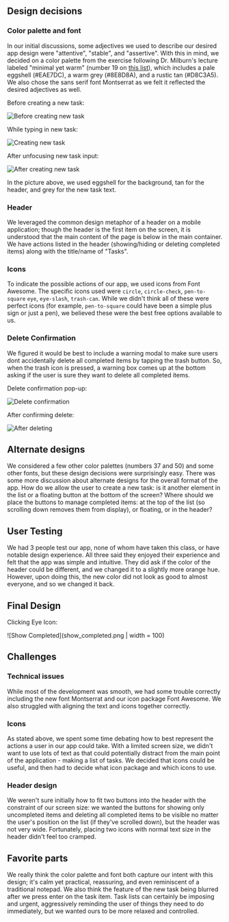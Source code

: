 ## Design decisions

### Color palette and font

In our initial discussions, some adjectives we used to describe our desired app design were "attentive", "stable", and "assertive". With this in mind, we decided on a color palette from the exercise following Dr. Milburn's lecture labeled "minimal yet warm" (number 19 on [this list](http://visme.co/blog/website-color-schemes)), which includes a pale eggshell (\#EAE7DC), a warm grey (\#8E8D8A), and a rustic tan (\#D8C3A5). We also chose the sans serif font Montserrat as we felt it reflected the desired adjectives as well.

Before creating a new task:

![Before creating new task](before-create-new-task.png)

While typing in new task:

![Creating new task](create-new-task.png)

After unfocusing new task input:

![After creating new task](post-create-new-task.png)

In the picture above, we used eggshell for the background, tan for the header, and grey for the new task text.

### Header

We leveraged the common design metaphor of a header on a mobile application; though the header is the first item on the screen, it is understood that the main content of the page is below in the main container. We have actions listed in the header (showing/hiding or deleting completed items) along with the title/name of "Tasks".

### Icons

To indicate the possible actions of our app, we used icons from Font Awesome. The specific icons used were `circle`, `circle-check`, `pen-to-square` `eye`, `eye-slash`, `trash-can`. While we didn't think all of these were perfect icons (for example, `pen-to-square` could have been a simple plus sign or just a pen), we believed these were the best free options available to us.

### Delete Confirmation

We figured it would be best to include a warning modal to make sure users dont accidentally delete all completed items by tapping the trash button. So, when the trash icon is pressed, a warning box comes up at the bottom asking if the user is sure they want to delete all completed items.

Delete confirmation pop-up:

![Delete confirmation](delete-confirmation.png)

After confirming delete:

![After deleting](post-delete.png)

## Alternate designs

We considered a few other color palettes (numbers 37 and 50) and some other fonts, but these design decisions were surprisingly easy. There was some more discussion about alternate designs for the overall format of the app. How do we allow the user to create a new task: is it another element in the list or a floating button at the bottom of the screen? Where should we place the buttons to manage completed items: at the top of the list (so scrolling down removes them from display), or floating, or in the header? 

## User Testing

We had 3 people test our app, none of whom have taken this class, or have notable design experience. All three said they enjoyed their experience and felt that the app was simple and intuitive. They did ask if the color of the header could be different, and we changed it to a slightly more orange hue. However, upon doing this, the new color did not look as good to almost everyone, and so we changed it back.

## Final Design

Clicking Eye Icon:

![Show Completed](show_completed.png | width = 100)

## Challenges

### Technical issues

While most of the development was smooth, we had some trouble correctly including the new font Montserrat and our icon package Font Awesome. We also struggled with aligning the text and icons together correctly.

### Icons

As stated above, we spent some time debating how to best represent the actions a user in our app could take. With a limited screen size, we didn't want to use lots of text as that could potentially distract from the main point of the application - making a list of tasks. We decided that icons could be useful, and then had to decide what icon package and which icons to use.

### Header design

We weren't sure initially how to fit two buttons into the header with the constraint of our screen size: we wanted the buttons for showing only uncompleted items and deleting all completed items to be visible no matter the user's position on the list (if they've scrolled down), but the header was not very wide. Fortunately, placing two icons with normal text size in the header didn't feel too cramped. 

## Favorite parts

We really think the color palette and font both capture our intent with this design; it's calm yet practical, reassuring, and even reminiscent of a traditional notepad. We also think the feature of the new task being blurred after we press enter on the task item. Task lists can certainly be imposing and urgent, aggressively reminding the user of things they need to do immediately, but we wanted ours to be more relaxed and controlled.
